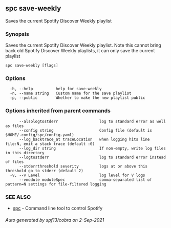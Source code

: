 ## spc save-weekly

Saves the current Spotify Discover Weekly playlist

### Synopsis

Saves the current Spotify Discover Weekly playlist.
Note this cannot bring back old Spotify Discover Weekly playlists, it can
only save the current playlist

```
spc save-weekly [flags]
```

### Options

```
  -h, --help          help for save-weekly
  -n, --name string   Custom name for the save playlist
  -p, --public        Whether to make the new playlist public
```

### Options inherited from parent commands

```
      --alsologtostderr                  log to standard error as well as files
      --config string                    Config file (default is $HOME/.config/spc/config.yaml)
      --log_backtrace_at traceLocation   when logging hits line file:N, emit a stack trace (default :0)
      --log_dir string                   If non-empty, write log files in this directory
      --logtostderr                      log to standard error instead of files
      --stderrthreshold severity         logs at or above this threshold go to stderr (default 2)
  -v, --v Level                          log level for V logs
      --vmodule moduleSpec               comma-separated list of pattern=N settings for file-filtered logging
```

### SEE ALSO

* [spc](spc.md)	 - Command line tool to control Spotify

###### Auto generated by spf13/cobra on 2-Sep-2021
